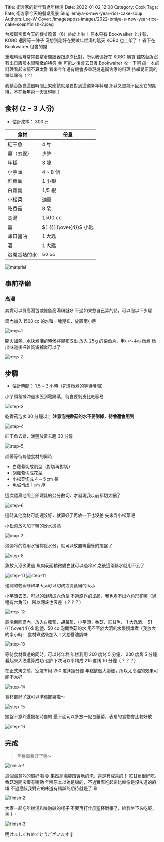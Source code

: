 Title: 衛宮家的新年賀歲年糕湯
Date: 2022-01-02 12:08
Category: Cook
Tags: Fate, 衛宮家今天的餐桌風景
Slug: emiya-s-new-year-rice-cake-soup
Authors: Lee-W
Cover: /images/post-images/2022-emiya-s-new-year-rice-cake-soup/finish-2.jpeg

台版衛宮家今天的餐桌風景（6）終於上啦！
原本只有 Bookwalker 上才有，KOBO 還要等一陣子
沒想到剛好在要做年糕湯的這天 KOBO 也上架了！
省下在 Bookwalker 租書的錢

<!--more-->

重現料理時常常要拿著閱讀器跟原作比對，所以我偏好在 KOBO 購買
雖然台版沒有出日版那本很精緻的特典 😢
可能之後會去日版 Bookwalker 收一下吧
這一本的料理看起來都不算太難
看來今年還有機會多重現幾道衛宮家的料理
持續朝正義的夥伴邁進（？）

我猜台版會這個時間上架應該就是要對到這道新年料理
那我又豈能不回應它的期待，不在新年第一天重現呢！

## 食材 (2 ~ 3 人份)
* 估計成本： 300 元

| 食材 | 份量 |
|---|---|
| 紅干魚 | 4 片 |
| 鹽（去腥） | 少許 |
| 年糕 | 3 塊 |
| 小芋頭 | 4 ~ 8 個 |
| 紅蘿蔔 | 1 小根 |
| 白蘿蔔 | 1/5 根 |
| 小松菜 | 適量 |
| 乾香菇 | 8 朵 |
| 高湯 | 1500 cc |
| 鹽 | $1 {{1}\over{4}}$ 小匙 |
| 薄口醬油 | 1 大匙 |
| 酒 | 1 大匙 |
| 泡開香菇的水 | 50 cc |

![material](/images/post-images/2022-emiya-s-new-year-rice-cake-soup/material.jpeg)

## 事前準備

### 高湯

其實可以買高湯包或鰹魚高湯粉就好
不過如果想自己弄的話，可以照以下步驟

鍋內加入 1500 cc 的水和一塊昆布，放置兩小時

![step-1](/images/post-images/2022-emiya-s-new-year-rice-cake-soup/step-1.jpeg)

開火加熱，水快煮沸的時候將昆布取出
放入 25 g 的柴魚片，用小～中火燉煮
燉出味道後把雜質濾掉就可以了

![step-2](/images/post-images/2022-emiya-s-new-year-rice-cake-soup/step-2.jpeg)

## 步驟
* 估計時間： 1.5 ~ 2 小時（包含燉煮的等待時間）

小芋頭稍微沖過水丟到電鍋蒸，待會要剝皮比較容易

![step-3](/images/post-images/2022-emiya-s-new-year-rice-cake-soup/step-3.jpeg)

乾香菇泡水 30 分鐘以上
**注意泡完香菇的水不要倒掉，待會還會用到**

![step-4](/images/post-images/2022-emiya-s-new-year-rice-cake-soup/step-4.jpeg)

紅干魚去骨，灑鹽放置去腥 30 分鐘

![step-5](/images/post-images/2022-emiya-s-new-year-rice-cake-soup/step-5.jpeg)

趁著等待其他食材的同時

* 白蘿蔔切成扇型（對切再對切）
* 胡蘿蔔切成花型
* 小松菜切成 4 ~ 5 cm 長
* 魚板切成 1 cm 厚

這次認真地照士郎建議的公分數切，才發現我以前都切太細了

![step-6](/images/post-images/2022-emiya-s-new-year-rice-cake-soup/step-6.jpeg)

這時其他食材可能還沒好，就算好了再放一下也沒差
先來弄小松菜吧

小松菜放入加了鹽的滾水燙熟

![step-7](/images/post-images/2022-emiya-s-new-year-rice-cake-soup/step-7.jpeg)

泡過冷的飲用水後擰除水分，就可以放置等最後的擺盤了

![step-8](/images/post-images/2022-emiya-s-new-year-rice-cake-soup/step-8.jpeg)

魚放入滾水燙過
魚肉表面稍微變白就可以過冷水
之後這兩鍋水就用不到了

![step-10](/images/post-images/2022-emiya-s-new-year-rice-cake-soup/step-10.jpeg)
![step-11](/images/post-images/2022-emiya-s-new-year-rice-cake-soup/step-11.jpeg)

泡開的乾香菇如果太大可以切成方便食用的大小

小芋頭去皮，可以的話切成六角型
不過原作的成品，我也看不出六角形在哪（過程有六角形）
所以應該也沒差（？？？）

![step-12](/images/post-images/2022-emiya-s-new-year-rice-cake-soup/step-12.jpeg)

高湯倒回鍋內，放入白蘿蔔、胡蘿蔔、小芋頭、香菇、紅甘魚、 1 大匙酒、 $1 {{1}\over{4}}$ 匙鹽、50 cc 泡開香菇的水
用不至於大滾的水慢慢燉煮（我放大約半小時）
食材煮透後加入 1 大匙醬油調味

![step-13](/images/post-images/2022-emiya-s-new-year-rice-cake-soup/step-13.jpeg)

等待食材煮透的同時，可以烤年糕
年糕我用 200 度烤 5 分鐘， 230 度烤 5 分鐘
看起來大致還算成功
也許下次可以平均成 215 度烤 10 分鐘（？？？）

在正式烤之前，室友有用 250 度烤幾分鐘
年糕整個大膨脹，所以太高溫的效果可能不太好

![step-14](/images/post-images/2022-emiya-s-new-year-rice-cake-soup/step-14.jpeg)

食材都好了就可以準備擺盤啦～

![step-15](/images/post-images/2022-emiya-s-new-year-rice-cake-soup/step-15.jpeg)

擺盤不意外還蠻花時間的
最下面可以多放一點白蘿蔔，表層的食物會比較好放

![step-16](/images/post-images/2022-emiya-s-new-year-rice-cake-soup/step-16.jpeg)

## 完成

> 年糕湯煮好了喔～

![finish-1](/images/post-images/2022-emiya-s-new-year-rice-cake-soup/finish-1.jpeg)

這個湯意外的超好喝 😋
果然高湯腳踏實地的泡，還是有成果的！
紅甘魚很好吃，香菇泡開來很有嚼勁
年糕原本以為是甜的，不過實際吃起來比較像是沒味道的麻糬
不過應該我對它的味道有錯誤的期待就是了 😆

![finish-2](/images/post-images/2022-emiya-s-new-year-rice-cake-soup/finish-2.jpeg)

大家一起吃年糕湯和樂融融的樣子
不要再打什麼聖杯戰爭了，給我坐下來吃飯，馬上！

![finish-3](/images/post-images/2022-emiya-s-new-year-rice-cake-soup/finish-3.jpeg)

明けましておめでとうございます 🎉
